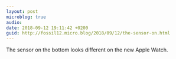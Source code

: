 ```yaml
---
layout: post
microblog: true
audio: 
date: 2018-09-12 19:11:42 +0200
guid: http://fossil12.micro.blog/2018/09/12/the-sensor-on.html
---
```

The sensor on the bottom looks different on the new Apple Watch.
